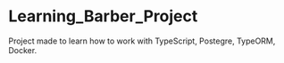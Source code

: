 # Learning_Barber_Project

Project made to learn how to work with TypeScript, Postegre, TypeORM, Docker.
